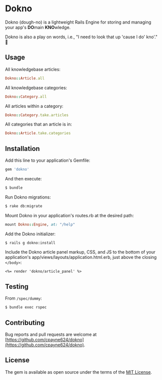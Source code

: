 # Dokno
Dokno (dough-no) is a lightweight Rails Engine for storing and managing your app's <b>DO</b>main <b>KNO</b>wledge.

Dokno is also a play on words, i.e., "I need to look that up 'cause I do' kno'." :eyes:

## Usage
All knowledgebase articles:
```ruby
Dokno::Article.all
```

All knowledgebase categories:
```ruby
Dokno::Category.all
```

All articles within a category:
```ruby
Dokno::Category.take.articles
```

All categories that an article is in:
```ruby
Dokno::Article.take.categories
```

## Installation
Add this line to your application's Gemfile:
```ruby
gem 'dokno'
```

And then execute:
```bash
$ bundle
```

Run Dokno migrations:
```bash
$ rake db:migrate
```

Mount Dokno in your application's routes.rb at the desired path:
```ruby
mount Dokno::Engine, at: "/help"
```

Add the Dokno initializer:
```bash
$ rails g dokno:install
```

Include the Dokno article panel markup, CSS, and JS to the bottom of your application's app/views/layouts/application.html.erb,
just above the closing `</body>`:
```erb
<%= render 'dokno/article_panel' %>
```

## Testing
From `/spec/dummy`:
```bash
$ bundle exec rspec
```

## Contributing
Bug reports and pull requests are welcome at [https://github.com/cpayne624/dokno](https://github.com/cpayne624/dokno).

## License
The gem is available as open source under the terms of the [MIT License](https://opensource.org/licenses/MIT).
